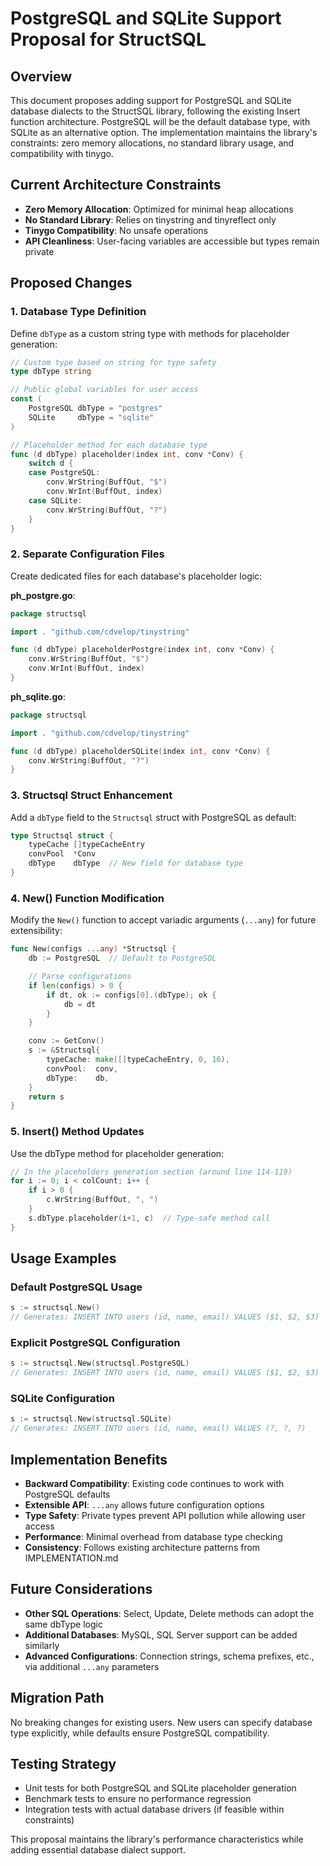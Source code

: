 # PostgreSQL and SQLite Support Proposal for StructSQL

## Overview
This document proposes adding support for PostgreSQL and SQLite database dialects to the StructSQL library, following the existing Insert function architecture. PostgreSQL will be the default database type, with SQLite as an alternative option. The implementation maintains the library's constraints: zero memory allocations, no standard library usage, and compatibility with tinygo.

## Current Architecture Constraints
- **Zero Memory Allocation**: Optimized for minimal heap allocations
- **No Standard Library**: Relies on tinystring and tinyreflect only
- **Tinygo Compatibility**: No unsafe operations
- **API Cleanliness**: User-facing variables are accessible but types remain private

## Proposed Changes

### 1. Database Type Definition
Define `dbType` as a custom string type with methods for placeholder generation:

```go
// Custom type based on string for type safety
type dbType string

// Public global variables for user access
const (
    PostgreSQL dbType = "postgres"
    SQLite     dbType = "sqlite"
)

// Placeholder method for each database type
func (d dbType) placeholder(index int, conv *Conv) {
    switch d {
    case PostgreSQL:
        conv.WrString(BuffOut, "$")
        conv.WrInt(BuffOut, index)
    case SQLite:
        conv.WrString(BuffOut, "?")
    }
}
```

### 2. Separate Configuration Files
Create dedicated files for each database's placeholder logic:

**ph_postgre.go**:
```go
package structsql

import . "github.com/cdvelop/tinystring"

func (d dbType) placeholderPostgre(index int, conv *Conv) {
    conv.WrString(BuffOut, "$")
    conv.WrInt(BuffOut, index)
}
```

**ph_sqlite.go**:
```go
package structsql

import . "github.com/cdvelop/tinystring"

func (d dbType) placeholderSQLite(index int, conv *Conv) {
    conv.WrString(BuffOut, "?")
}
```

### 3. Structsql Struct Enhancement
Add a `dbType` field to the `Structsql` struct with PostgreSQL as default:

```go
type Structsql struct {
    typeCache []typeCacheEntry
    convPool  *Conv
    dbType    dbType  // New field for database type
}
```

### 4. New() Function Modification
Modify the `New()` function to accept variadic arguments (`...any`) for future extensibility:

```go
func New(configs ...any) *Structsql {
    db := PostgreSQL  // Default to PostgreSQL

    // Parse configurations
    if len(configs) > 0 {
        if dt, ok := configs[0].(dbType); ok {
            db = dt
        }
    }

    conv := GetConv()
    s := &Structsql{
        typeCache: make([]typeCacheEntry, 0, 16),
        convPool:  conv,
        dbType:    db,
    }
    return s
}
```

### 5. Insert() Method Updates
Use the dbType method for placeholder generation:

```go
// In the placeholders generation section (around line 114-119)
for i := 0; i < colCount; i++ {
    if i > 0 {
        c.WrString(BuffOut, ", ")
    }
    s.dbType.placeholder(i+1, c)  // Type-safe method call
}
```

## Usage Examples

### Default PostgreSQL Usage
```go
s := structsql.New()
// Generates: INSERT INTO users (id, name, email) VALUES ($1, $2, $3)
```

### Explicit PostgreSQL Configuration
```go
s := structsql.New(structsql.PostgreSQL)
// Generates: INSERT INTO users (id, name, email) VALUES ($1, $2, $3)
```

### SQLite Configuration
```go
s := structsql.New(structsql.SQLite)
// Generates: INSERT INTO users (id, name, email) VALUES (?, ?, ?)
```

## Implementation Benefits
- **Backward Compatibility**: Existing code continues to work with PostgreSQL defaults
- **Extensible API**: `...any` allows future configuration options
- **Type Safety**: Private types prevent API pollution while allowing user access
- **Performance**: Minimal overhead from database type checking
- **Consistency**: Follows existing architecture patterns from IMPLEMENTATION.md

## Future Considerations
- **Other SQL Operations**: Select, Update, Delete methods can adopt the same dbType logic
- **Additional Databases**: MySQL, SQL Server support can be added similarly
- **Advanced Configurations**: Connection strings, schema prefixes, etc., via additional `...any` parameters

## Migration Path
No breaking changes for existing users. New users can specify database type explicitly, while defaults ensure PostgreSQL compatibility.

## Testing Strategy
- Unit tests for both PostgreSQL and SQLite placeholder generation
- Benchmark tests to ensure no performance regression
- Integration tests with actual database drivers (if feasible within constraints)

This proposal maintains the library's performance characteristics while adding essential database dialect support.